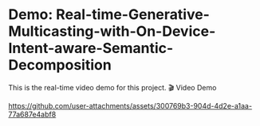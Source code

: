 # Demo: Real-time-Generative-Multicasting-with-On-Device-Intent-aware-Semantic-Decomposition
This is the real-time video demo for this project.
🎬 Video Demo

https://github.com/user-attachments/assets/300769b3-904d-4d2e-a1aa-77a687e4abf8

